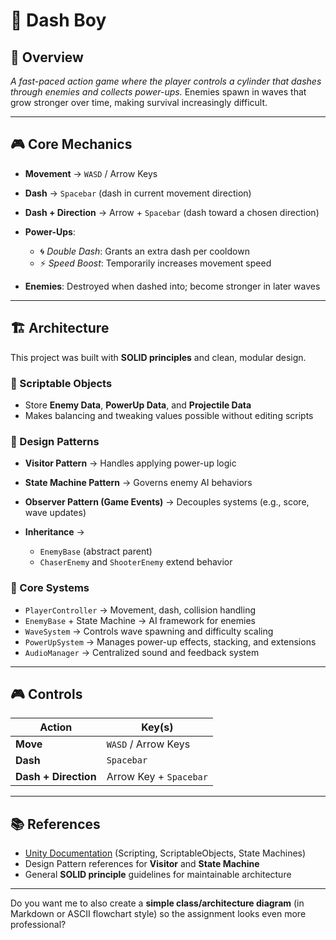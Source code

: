 # 🚀 Dash Boy

## 📖 Overview

*A fast-paced action game where the player controls a cylinder that dashes through enemies and collects power-ups.*
Enemies spawn in waves that grow stronger over time, making survival increasingly difficult.

---

## 🎮 Core Mechanics

* **Movement** → `WASD` / Arrow Keys
* **Dash** → `Spacebar` (dash in current movement direction)
* **Dash + Direction** → Arrow + `Spacebar` (dash toward a chosen direction)
* **Power-Ups**:

  * 🌀 *Double Dash*: Grants an extra dash per cooldown
  * ⚡ *Speed Boost*: Temporarily increases movement speed
* **Enemies**: Destroyed when dashed into; become stronger in later waves

---

## 🏗️ Architecture

This project was built with **SOLID principles** and clean, modular design.

### 🔹 Scriptable Objects

* Store **Enemy Data**, **PowerUp Data**, and **Projectile Data**
* Makes balancing and tweaking values possible without editing scripts

### 🔹 Design Patterns

* **Visitor Pattern** → Handles applying power-up logic
* **State Machine Pattern** → Governs enemy AI behaviors
* **Observer Pattern (Game Events)** → Decouples systems (e.g., score, wave updates)
* **Inheritance** →

  * `EnemyBase` (abstract parent)
  * `ChaserEnemy` and `ShooterEnemy` extend behavior

### 🔹 Core Systems

* `PlayerController` → Movement, dash, collision handling
* `EnemyBase` + State Machine → AI framework for enemies
* `WaveSystem` → Controls wave spawning and difficulty scaling
* `PowerUpSystem` → Manages power-up effects, stacking, and extensions
* `AudioManager` → Centralized sound and feedback system

---

## 🎮 Controls

| Action               | Key(s)                 |
| -------------------- | ---------------------- |
| **Move**             | `WASD` / Arrow Keys    |
| **Dash**             | `Spacebar`             |
| **Dash + Direction** | Arrow Key + `Spacebar` |

---

## 📚 References

* [Unity Documentation](https://docs.unity3d.com/) (Scripting, ScriptableObjects, State Machines)
* Design Pattern references for **Visitor** and **State Machine**
* General **SOLID principle** guidelines for maintainable architecture

---

Do you want me to also create a **simple class/architecture diagram** (in Markdown or ASCII flowchart style) so the assignment looks even more professional?
